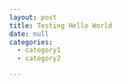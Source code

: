 ```yaml
---
layout: post
title: Testing Hello World
date: null
categories:
  - category1
  - category2

---
```


